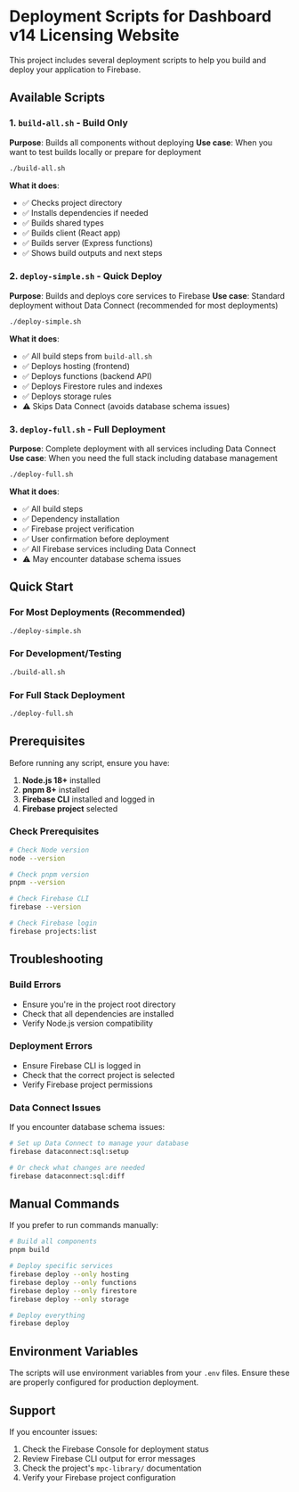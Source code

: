 # Deployment Scripts for Dashboard v14 Licensing Website

This project includes several deployment scripts to help you build and deploy your application to Firebase.

## Available Scripts

### 1. `build-all.sh` - Build Only
**Purpose**: Builds all components without deploying
**Use case**: When you want to test builds locally or prepare for deployment

```bash
./build-all.sh
```

**What it does**:
- ✅ Checks project directory
- ✅ Installs dependencies if needed
- ✅ Builds shared types
- ✅ Builds client (React app)
- ✅ Builds server (Express functions)
- ✅ Shows build outputs and next steps

### 2. `deploy-simple.sh` - Quick Deploy
**Purpose**: Builds and deploys core services to Firebase
**Use case**: Standard deployment without Data Connect (recommended for most deployments)

```bash
./deploy-simple.sh
```

**What it does**:
- ✅ All build steps from `build-all.sh`
- ✅ Deploys hosting (frontend)
- ✅ Deploys functions (backend API)
- ✅ Deploys Firestore rules and indexes
- ✅ Deploys storage rules
- ⚠️ Skips Data Connect (avoids database schema issues)

### 3. `deploy-full.sh` - Full Deployment
**Purpose**: Complete deployment with all services including Data Connect
**Use case**: When you need the full stack including database management

```bash
./deploy-full.sh
```

**What it does**:
- ✅ All build steps
- ✅ Dependency installation
- ✅ Firebase project verification
- ✅ User confirmation before deployment
- ✅ All Firebase services including Data Connect
- ⚠️ May encounter database schema issues

## Quick Start

### For Most Deployments (Recommended)
```bash
./deploy-simple.sh
```

### For Development/Testing
```bash
./build-all.sh
```

### For Full Stack Deployment
```bash
./deploy-full.sh
```

## Prerequisites

Before running any script, ensure you have:

1. **Node.js 18+** installed
2. **pnpm 8+** installed
3. **Firebase CLI** installed and logged in
4. **Firebase project** selected

### Check Prerequisites
```bash
# Check Node version
node --version

# Check pnpm version
pnpm --version

# Check Firebase CLI
firebase --version

# Check Firebase login
firebase projects:list
```

## Troubleshooting

### Build Errors
- Ensure you're in the project root directory
- Check that all dependencies are installed
- Verify Node.js version compatibility

### Deployment Errors
- Ensure Firebase CLI is logged in
- Check that the correct project is selected
- Verify Firebase project permissions

### Data Connect Issues
If you encounter database schema issues:
```bash
# Set up Data Connect to manage your database
firebase dataconnect:sql:setup

# Or check what changes are needed
firebase dataconnect:sql:diff
```

## Manual Commands

If you prefer to run commands manually:

```bash
# Build all components
pnpm build

# Deploy specific services
firebase deploy --only hosting
firebase deploy --only functions
firebase deploy --only firestore
firebase deploy --only storage

# Deploy everything
firebase deploy
```

## Environment Variables

The scripts will use environment variables from your `.env` files. Ensure these are properly configured for production deployment.

## Support

If you encounter issues:
1. Check the Firebase Console for deployment status
2. Review Firebase CLI output for error messages
3. Check the project's `mpc-library/` documentation
4. Verify your Firebase project configuration

